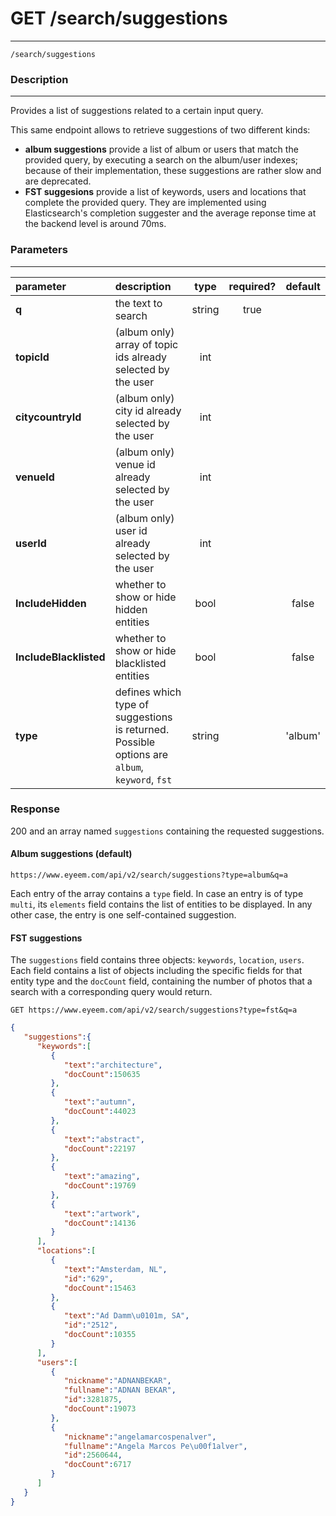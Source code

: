 # GET /search/suggestions
***
`/search/suggestions`

### Description
***
Provides a list of suggestions related to a certain input query.

This same endpoint allows to retrieve suggestions of two different kinds:
* __album suggestions__ provide a list of album or users that match the provided query, by executing a search on the album/user indexes; because of their implementation, these suggestions are rather slow and are deprecated.
* __FST suggesions__ provide a list of keywords, users and locations that complete the provided query. They are implemented using Elasticsearch's completion suggester and the average reponse time at the backend level is around 70ms.

### Parameters
***

|parameter| description| type |required? |default|
|:---------|:--------------|:----------:|:------------:|:------------:|
|**q**|the text to search|string|true||
|**topicId**|(album only) array of topic ids already selected by the user|int|||
|**citycountryId**|(album only) city id already selected by the user|int|||
|**venueId**|(album only) venue id already selected by the user|int|||
|**userId**|(album only) user id already selected by the user|int|||
|**IncludeHidden**|whether to show or hide hidden entities|bool||false|
|**IncludeBlacklisted**|whether to show or hide blacklisted entities|bool||false|
|**type**|defines which type of suggestions is returned. Possible options are `album`, `keyword`, `fst`|string||'album'|

### Response
200 and an array named `suggestions` containing the requested suggestions.

#### Album suggestions (default)
`https://www.eyeem.com/api/v2/search/suggestions?type=album&q=a`

Each entry of the array contains a `type` field. In case an entry is of type `multi`, its `elements` field contains the list of entities to be displayed. In any other case, the entry is one self-contained suggestion.

#### FST suggestions

The `suggestions` field contains three objects: `keywords`, `location`, `users`. Each field contains a list of objects including the specific fields for that entity type and the `docCount` field, containing the number of photos that a search with a corresponding query would return.


`GET https://www.eyeem.com/api/v2/search/suggestions?type=fst&q=a`
````json
{
   "suggestions":{
      "keywords":[
         {
            "text":"architecture",
            "docCount":150635
         },
         {
            "text":"autumn",
            "docCount":44023
         },
         {
            "text":"abstract",
            "docCount":22197
         },
         {
            "text":"amazing",
            "docCount":19769
         },
         {
            "text":"artwork",
            "docCount":14136
         }
      ],
      "locations":[
         {
            "text":"Amsterdam, NL",
            "id":"629",
            "docCount":15463
         },
         {
            "text":"Ad Damm\u0101m, SA",
            "id":"2512",
            "docCount":10355
         }
      ],
      "users":[
         {
            "nickname":"ADNANBEKAR",
            "fullname":"ADNAN BEKAR",
            "id":3281875,
            "docCount":19073
         },
         {
            "nickname":"angelamarcospenalver",
            "fullname":"Angela Marcos Pe\u00f1alver",
            "id":2560644,
            "docCount":6717
         }
      ]
   }
}
````

